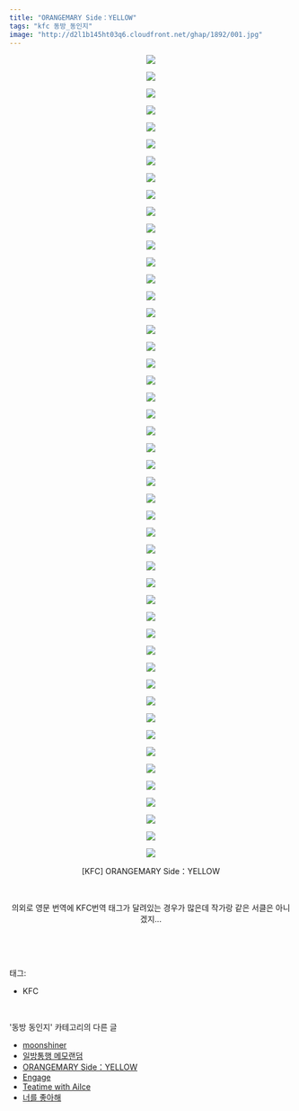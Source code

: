```yaml
---
title: "ORANGEMARY Side：YELLOW"
tags: "kfc 동방_동인지"
image: "http://d2l1b145ht03q6.cloudfront.net/ghap/1892/001.jpg"
---
```

<div class="article">
<p style="text-align: center; clear: none; float: none;"><img src="{{ site.imgserver1 }}/ghap/1892/001.jpg"/></p>
<p style="text-align: center; clear: none; float: none;"><img src="{{ site.imgserver1 }}/ghap/1892/002.jpg"/></p>
<p style="text-align: center; clear: none; float: none;"><img src="{{ site.imgserver1 }}/ghap/1892/003.jpg"/></p>
<p style="text-align: center; clear: none; float: none;"><img src="{{ site.imgserver1 }}/ghap/1892/004.jpg"/></p>
<p style="text-align: center; clear: none; float: none;"><img src="{{ site.imgserver1 }}/ghap/1892/005.jpg"/></p>
<p style="text-align: center; clear: none; float: none;"><img src="{{ site.imgserver1 }}/ghap/1892/006.jpg"/></p>
<p style="text-align: center; clear: none; float: none;"><img src="{{ site.imgserver1 }}/ghap/1892/007.jpg"/></p>
<p style="text-align: center; clear: none; float: none;"><img src="{{ site.imgserver1 }}/ghap/1892/008.jpg"/></p>
<p style="text-align: center; clear: none; float: none;"><img src="{{ site.imgserver1 }}/ghap/1892/009.jpg"/></p>
<p style="text-align: center; clear: none; float: none;"><img src="{{ site.imgserver1 }}/ghap/1892/010.jpg"/></p>
<p style="text-align: center; clear: none; float: none;"><img src="{{ site.imgserver1 }}/ghap/1892/011.jpg"/></p>
<p style="text-align: center; clear: none; float: none;"><img src="{{ site.imgserver1 }}/ghap/1892/012.jpg"/></p>
<p style="text-align: center; clear: none; float: none;"><img src="{{ site.imgserver1 }}/ghap/1892/013.jpg"/></p>
<p style="text-align: center; clear: none; float: none;"><img src="{{ site.imgserver1 }}/ghap/1892/014.jpg"/></p>
<p style="text-align: center; clear: none; float: none;"><img src="{{ site.imgserver1 }}/ghap/1892/015.jpg"/></p>
<p style="text-align: center; clear: none; float: none;"><img src="{{ site.imgserver1 }}/ghap/1892/016.jpg"/></p>
<p style="text-align: center; clear: none; float: none;"><img src="{{ site.imgserver1 }}/ghap/1892/017.jpg"/></p>
<p style="text-align: center; clear: none; float: none;"><img src="{{ site.imgserver1 }}/ghap/1892/018.jpg"/></p>
<p style="text-align: center; clear: none; float: none;"><img src="{{ site.imgserver1 }}/ghap/1892/019.jpg"/></p>
<p style="text-align: center; clear: none; float: none;"><img src="{{ site.imgserver1 }}/ghap/1892/020.jpg"/></p>
<p style="text-align: center; clear: none; float: none;"><img src="{{ site.imgserver1 }}/ghap/1892/021.jpg"/></p>
<p style="text-align: center; clear: none; float: none;"><img src="{{ site.imgserver1 }}/ghap/1892/022.jpg"/></p>
<p style="text-align: center; clear: none; float: none;"><img src="{{ site.imgserver1 }}/ghap/1892/023.jpg"/></p>
<p style="text-align: center; clear: none; float: none;"><img src="{{ site.imgserver1 }}/ghap/1892/024.jpg"/></p>
<p style="text-align: center; clear: none; float: none;"><img src="{{ site.imgserver1 }}/ghap/1892/025.jpg"/></p>
<p style="text-align: center; clear: none; float: none;"><img src="{{ site.imgserver1 }}/ghap/1892/026.jpg"/></p>
<p style="text-align: center; clear: none; float: none;"><img src="{{ site.imgserver1 }}/ghap/1892/027.jpg"/></p>
<p style="text-align: center; clear: none; float: none;"><img src="{{ site.imgserver1 }}/ghap/1892/028.jpg"/></p>
<p style="text-align: center; clear: none; float: none;"><img src="{{ site.imgserver1 }}/ghap/1892/029.jpg"/></p>
<p style="text-align: center; clear: none; float: none;"><img src="{{ site.imgserver1 }}/ghap/1892/030.jpg"/></p>
<p style="text-align: center; clear: none; float: none;"><img src="{{ site.imgserver1 }}/ghap/1892/031.jpg"/></p>
<p style="text-align: center; clear: none; float: none;"><img src="{{ site.imgserver1 }}/ghap/1892/032.jpg"/></p>
<p style="text-align: center; clear: none; float: none;"><img src="{{ site.imgserver1 }}/ghap/1892/033.jpg"/></p>
<p style="text-align: center; clear: none; float: none;"><img src="{{ site.imgserver1 }}/ghap/1892/034.jpg"/></p>
<p style="text-align: center; clear: none; float: none;"><img src="{{ site.imgserver1 }}/ghap/1892/035.jpg"/></p>
<p style="text-align: center; clear: none; float: none;"><img src="{{ site.imgserver1 }}/ghap/1892/036.jpg"/></p>
<p style="text-align: center; clear: none; float: none;"><img src="{{ site.imgserver1 }}/ghap/1892/037.jpg"/></p>
<p style="text-align: center; clear: none; float: none;"><img src="{{ site.imgserver1 }}/ghap/1892/038.jpg"/></p>
<p style="text-align: center; clear: none; float: none;"><img src="{{ site.imgserver1 }}/ghap/1892/039.jpg"/></p>
<p style="text-align: center; clear: none; float: none;"><img src="{{ site.imgserver1 }}/ghap/1892/040.jpg"/></p>
<p style="text-align: center; clear: none; float: none;"><img src="{{ site.imgserver1 }}/ghap/1892/041.jpg"/></p>
<p style="text-align: center; clear: none; float: none;"><img src="{{ site.imgserver1 }}/ghap/1892/042.jpg"/></p>
<p style="text-align: center; clear: none; float: none;"><img src="{{ site.imgserver1 }}/ghap/1892/043.jpg"/></p>
<p style="text-align: center; clear: none; float: none;"><img src="{{ site.imgserver1 }}/ghap/1892/044.jpg"/></p>
<p style="text-align: center; clear: none; float: none;"><img src="{{ site.imgserver1 }}/ghap/1892/045.jpg"/></p>
<p style="text-align: center; clear: none; float: none;"><img src="{{ site.imgserver1 }}/ghap/1892/046.jpg"/></p>
<p style="text-align: center; clear: none; float: none;"><img src="{{ site.imgserver1 }}/ghap/1892/047.jpg"/></p>
<p style="text-align: center; clear: none; float: none;"><img src="{{ site.imgserver1 }}/ghap/1892/048.jpg"/></p>
<p style="text-align: center; clear: none; float: none;">[KFC] ORANGEMARY Side：YELLOW</p>
<p style="text-align: center; clear: none; float: none;"><br/></p>
<p style="text-align: center; clear: none; float: none;">의외로 영문 번역에 KFC번역 태그가 달려있는 경우가 많은데 작가랑 같은 서클은 아니겠지...</p>
<p><br/></p>
</div><br/>
<div class="tagTrail">
<p>태그: </p>
<ul>
<li>KFC</li>
</ul>
</div><br/>
<div class="another">
<p>'동방 동인지' 카테고리의 다른 글</p>
<ul>
<li><a href="/ghap_1894">moonshiner</a></li>
<li><a href="/ghap_1893">일방통행 메모랜덤</a></li>
<li><a href="/ghap_1892">ORANGEMARY Side：YELLOW</a></li>
<li><a href="/ghap_1891">Engage</a></li>
<li><a href="/ghap_1890">Teatime with Ailce</a></li>
<li><a href="/ghap_1889">너를 좋아해</a></li>
</ul>
</div><br/>
<div class="cb_module cb_fluid">
<div class="cb_wrt cb_profile">
</div><!-- commentList close -->
</div><br/>
